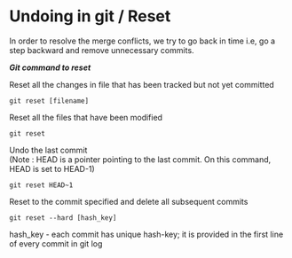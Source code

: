 Undoing in git / Reset
===

In order to resolve the merge conflicts, we try to go back in time i.e, go a step backward and remove unnecessary commits.
  

**_Git command to reset_**  
  

Reset all the changes in file that has been tracked but not yet committed
```
git reset [filename]
```  
  
Reset all the files that have been modified
```
git reset 
```  
  
Undo the last commit  
(Note : HEAD is a pointer pointing to the last commit. On this command, HEAD is set to HEAD-1)
```
git reset HEAD~1
```  
  
  
Reset to the commit specified and delete all subsequent commits 
```
git reset --hard [hash_key]
```
hash_key - each commit has unique hash-key; it is provided in the first line of every commit in git log  
  

  

